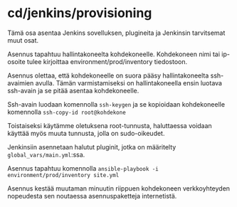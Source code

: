 # cd/jenkins/provisioning

Tämä osa asentaa Jenkins sovelluksen, plugineita ja Jenkinsin tarvitsemat muut osat. 

Asennus tapahtuu hallintakoneelta kohdekoneelle. Kohdekoneen nimi tai ip-osoite tulee kirjoittaa
environment/prod/inventory tiedostoon.

Asennus olettaa, että kohdekoneelle on suora pääsy hallintakoneelta ssh-avaimien avulla. Tämän varmistamiseksi on
hallintakoneella ensin luotava ssh-avain ja se pitää asentaa kohdekoneelle.

Ssh-avain luodaan komennolla `ssh-keygen` ja se kopioidaan kohdekoneelle komennolla `ssh-copy-id root@kohdekone`

Toistaiseksi käytämme oletuksena root-tunnusta, haluttaessa voidaan käyttää myös muuta tunnusta, 
jolla on sudo-oikeudet.

Jenkinsiin asennetaan halutut pluginit, jotka on määritelty `global_vars/main.yml`:ssa.

Asennus tapahtuu komennolla `ansible-playbook -i environment/prod/inventory site.yml`

Asennus kestää muutaman minuutin riippuen kohdekoneen verkkoyhteyden nopeudesta sen noutaessa asennuspaketteja
internetistä.
